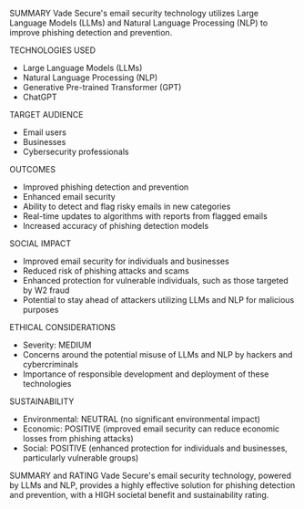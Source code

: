 SUMMARY
Vade Secure's email security technology utilizes Large Language Models (LLMs) and Natural Language Processing (NLP) to improve phishing detection and prevention.

TECHNOLOGIES USED
- Large Language Models (LLMs)
- Natural Language Processing (NLP)
- Generative Pre-trained Transformer (GPT)
- ChatGPT

TARGET AUDIENCE
- Email users
- Businesses
- Cybersecurity professionals

OUTCOMES
- Improved phishing detection and prevention
- Enhanced email security
- Ability to detect and flag risky emails in new categories
- Real-time updates to algorithms with reports from flagged emails
- Increased accuracy of phishing detection models

SOCIAL IMPACT
- Improved email security for individuals and businesses
- Reduced risk of phishing attacks and scams
- Enhanced protection for vulnerable individuals, such as those targeted by W2 fraud
- Potential to stay ahead of attackers utilizing LLMs and NLP for malicious purposes

ETHICAL CONSIDERATIONS
- Severity: MEDIUM
- Concerns around the potential misuse of LLMs and NLP by hackers and cybercriminals
- Importance of responsible development and deployment of these technologies

SUSTAINABILITY
- Environmental: NEUTRAL (no significant environmental impact)
- Economic: POSITIVE (improved email security can reduce economic losses from phishing attacks)
- Social: POSITIVE (enhanced protection for individuals and businesses, particularly vulnerable groups)

SUMMARY and RATING
Vade Secure's email security technology, powered by LLMs and NLP, provides a highly effective solution for phishing detection and prevention, with a HIGH societal benefit and sustainability rating.
